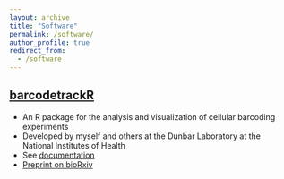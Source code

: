 ```yaml
---
layout: archive
title: "Software"
permalink: /software/
author_profile: true
redirect_from:
  - /software
---
```



## [barcodetrackR](http://dunbarlabNIH.github.io/barcodetrackR)
* An R package for the analysis and visualization of cellular barcoding experiments
* Developed by myself and others at the Dunbar Laboratory at the National Institutes of Health
* See [documentation](http://dunbarlabNIH.github.io/barcodetrackR)
* [Preprint on bioRxiv](https://doi.org/10.1101/2020.07.23.212787)

